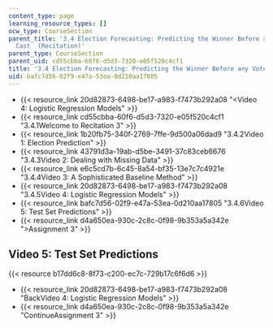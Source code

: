 ```yaml
---
content_type: page
learning_resource_types: []
ocw_type: CourseSection
parent_title: '3.4 Election Forecasting: Predicting the Winner Before any Votes are
  Cast  (Recitation)'
parent_type: CourseSection
parent_uid: cd55cbba-60f6-d5d3-7320-e05f520c4cf1
title: '3.4 Election Forecasting: Predicting the Winner Before any Votes are Cast  (Recitation)'
uid: bafc7d56-02f9-e47a-53ea-0d210aa17805
---
```


*   {{< resource_link 20d82873-6498-be17-a983-f7473b292a08 "\<Video 4: Logistic Regression Models" >}}
*   {{< resource_link cd55cbba-60f6-d5d3-7320-e05f520c4cf1 "3.4.1Welcome to Recitation 3" >}}
*   {{< resource_link 1b20fb75-340f-2769-7ffe-9d500a06dad9 "3.4.2Video 1: Election Prediction" >}}
*   {{< resource_link 43791d3a-19ab-d5be-3491-37c83ceb6676 "3.4.3Video 2: Dealing with Missing Data" >}}
*   {{< resource_link e6c5cd7b-6c45-8a54-bf35-13e7c7c4921e "3.4.4Video 3: A Sophisticated Baseline Method" >}}
*   {{< resource_link 20d82873-6498-be17-a983-f7473b292a08 "3.4.5Video 4: Logistic Regression Models" >}}
*   {{< resource_link bafc7d56-02f9-e47a-53ea-0d210aa17805 "3.4.6Video 5: Test Set Predictions" >}}
*   {{< resource_link d4a650ea-930c-2c8c-0f98-9b353a5a342e "\>Assignment 3" >}}

Video 5: Test Set Predictions
-----------------------------

{{< resource b17dd6c8-8f73-c200-ec7c-729b17c6f6d6 >}}

*   {{< resource_link 20d82873-6498-be17-a983-f7473b292a08 "BackVideo 4: Logistic Regression Models" >}}
*   {{< resource_link d4a650ea-930c-2c8c-0f98-9b353a5a342e "ContinueAssignment 3" >}}
